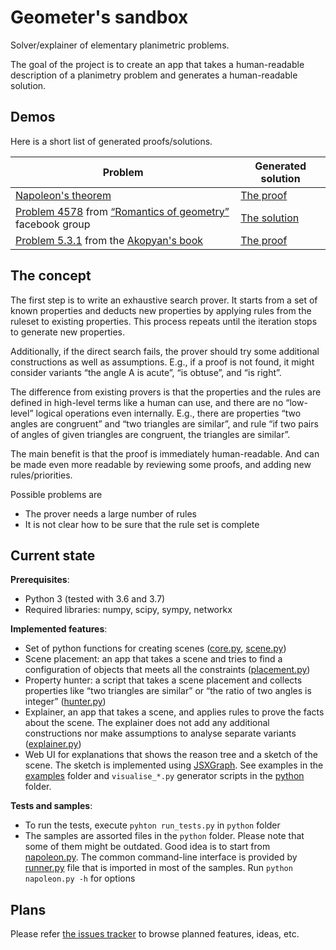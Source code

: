 Geometer's sandbox
==================

Solver/explainer of elementary planimetric problems.

The goal of the project is to create an app that takes a human-readable description of a planimetry problem and generates a human-readable solution.

## Demos

Here is a short list of generated proofs/solutions.

| Problem | Generated solution |
| ------- | ------------------ |
| [Napoleon's theorem](https://en.wikipedia.org/wiki/Napoleon%27s_theorem) | [The proof](http://demo.geometer.name/examples/napoleon.html) |
| [Problem 4578](https://www.facebook.com/groups/parmenides52/permalink/2779763428804012/) from [“Romantics of geometry”](https://www.facebook.com/groups/parmenides52/) facebook group | [The solution](http://demo.geometer.name/examples/4578.html) |
| [Problem 5.3.1](http://vivacognita.org/555geometry.html/_/5/5-3/53-1-r371) from the [Akopyan's book](https://www.amazon.com/Geometry-Figures-Second-Arseniy-Akopyan/dp/1548710784) | [The proof](http://demo.geometer.name/examples/akopyan_book_5_3_1.html) |

## The concept

The first step is to write an exhaustive search prover. It starts from a set of known properties and deducts new properties by applying rules from the ruleset to existing properties. This process repeats until the iteration stops to generate new properties.

Additionally, if the direct search fails, the prover should try some additional constructions as well as assumptions. E.g., if a proof is not found, it might consider variants “the angle A is acute”, “is obtuse”, and “is right”.

The difference from existing provers is that the properties and the rules are defined in high-level terms like a human can use, and there are no “low-level” logical operations even internally. E.g., there are properties “two angles are congruent” and “two triangles are similar”, and rule “if two pairs of angles of given triangles are congruent, the triangles are similar”.

The main benefit is that the proof is immediately human-readable. And can be made even more readable by reviewing some proofs, and adding new rules/priorities.

Possible problems are
* The prover needs a large number of rules
* It is not clear how to be sure that the rule set is complete

## Current state

**Prerequisites**:

* Python 3 (tested with 3.6 and 3.7)
* Required libraries: numpy, scipy, sympy, networkx

**Implemented features**:

* Set of python functions for creating scenes ([core.py](python/sandbox/core.py), [scene.py](python/sandbox/scene.py))
* Scene placement: an app that takes a scene and tries to find a configuration of objects that meets all the constraints ([placement.py](python/sandbox/placement.py))
* Property hunter: a script that takes a scene placement and collects properties like “two triangles are similar” or “the ratio of two angles is integer” ([hunter.py](python/sandbox/hunter.py))
* Explainer, an app that takes a scene, and applies rules to prove the facts about the scene. The explainer does not add any additional constructions nor make assumptions to analyse separate variants ([explainer.py](python/sandbox/explainer.py))
* Web UI for explanations that shows the reason tree and a sketch of the scene. The sketch is implemented using [JSXGraph](https://jsxgraph.uni-bayreuth.de/wp/index.html). See examples in the [examples](examples) folder and `visualise_*.py` generator scripts in the [python](python) folder.

**Tests and samples**:

* To run the tests, execute `pyhton run_tests.py` in `python` folder
* The samples are assorted files in the `python` folder. Please note that some of them might be outdated. Good idea is to start from [napoleon.py](python/napoleon.py). The common command-line interface is provided by [runner.py](python/runner.py) file that is imported in most of the samples. Run `python napoleon.py -h` for options

## Plans

Please refer [the issues tracker](https://github.com/geometer/sandbox/issues) to browse planned features, ideas, etc.

